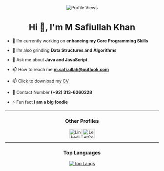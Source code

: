 <div align="center">
  <img src="https://komarev.com/ghpvc/?username=safi-io" alt="Profile Views" />
</div>

<h1 align="center">Hi 👋, I'm M Safiullah Khan</h1>

- 🔭 I’m currently working on **enhancing my Core Programming Skills**

- 🌱 I’m also grinding **Data Structures and Algorithms**

- 💬 Ask me about **Java and JavaScript**

- 📫 How to reach me **m.safi.ullah@outlook.com**

- 📫 Click to download my <a href="https://drive.google.com/file/d/17dUl4ss582BO-6Q981iAurmMzg-USodc/view?usp=sharing" target="_blank">CV</a>

- 👋 Contact Number **(+92) 313-6360228**

- ⚡ Fun fact **I am a big foodie**

---
<h3 align="center">Other Profiles</h3>
<p align="center">
  <a href="https://linkedin.com/in/safi-io" target="_blank">
    <img align="center" src="https://raw.githubusercontent.com/rahuldkjain/github-profile-readme-generator/master/src/images/icons/Social/linked-in-alt.svg" alt="LinkedIn" height="30" width="40" />
  </a>
  <a href="https://leetcode.com/u/safi-io" target="_blank">
    <img align="center" src="https://raw.githubusercontent.com/rahuldkjain/github-profile-readme-generator/master/src/images/icons/Social/leet-code.svg" alt="LeetCode" height="30" width="40" />
  </a>
</p>

---

<div align="center">
  <h3>Top Languages</h3>
  <a href="https://github.com/EthanJamesLew/github-readme-stats-academic">
    <img src="https://github-readme-stats.vercel.app/api/top-langs/?username=safi-io&layout=donut" alt="Top Langs" />
  </a>
</div>
